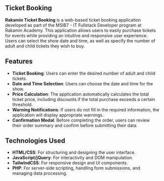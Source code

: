 ## Ticket Booking

**Rakamin Ticket Booking** is a web-based ticket booking application developed as part of the MSIB7 - IT Fullstack Developer program at Rakamin Academy. This application allows users to easily purchase tickets for events while providing an intuitive and responsive user experience. Users can select the show date and time, as well as specify the number of adult and child tickets they wish to buy.

## Features

- **Ticket Booking**: Users can enter the desired number of adult and child tickets.
- **Date and Time Selection**: Users can choose the date and time for the show.
- **Price Calculation**: The application automatically calculates the total ticket price, including discounts if the total purchase exceeds a certain threshold.
- **Warning Notifications**: If users do not fill in the required information, the application will display appropriate warnings.
- **Confirmation Modal**: Before completing the order, users can review their order summary and confirm before submitting their data.

## Technologies Used

- **HTML/CSS**: For structuring and designing the user interface.
- **JavaScript/jQuery**: For interactivity and DOM manipulation.
- **TailwindCSS**: For responsive design and UI components.
- **PHP**: For server-side scripting, handling form submissions, and managing data processing.